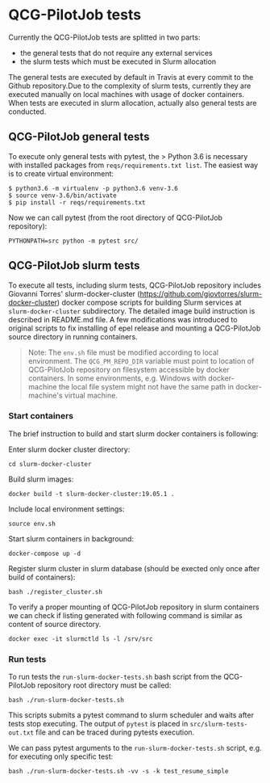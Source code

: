 # QCG-PilotJob tests

Currently the QCG-PilotJob tests are splitted in two parts:

* the general tests that do not require any external services
* the slurm tests which must be executed in Slurm allocation

The general tests are executed by default in Travis at every commit to the Github repository.Due to the complexity of slurm tests, currently they are executed manually on local machines with usage of docker containers. When tests are executed in slurm allocation, actually also general tests are conducted.

## QCG-PilotJob general tests

To execute only general tests with pytest, the > Python 3.6 is necessary with installed packages from `reqs/requirements.txt list`. The easiest way is to create virtual environment:

```console
$ python3.6 -m virtualenv -p python3.6 venv-3.6
$ source venv-3.6/bin/activate
$ pip install -r reqs/requirements.txt
```

Now we can call pytest (from the root directory of QCG-PilotJob repository):

```console
PYTHONPATH=src python -m pytest src/
```

## QCG-PilotJob slurm tests

To execute all tests, including slurm tests, QCG-PilotJob repository includes Giovanni Torres' slurm-docker-cluster (https://github.com/giovtorres/slurm-docker-cluster) docker compose scripts for building Slurm services at `slurm-docker-cluster` subdirectory. The detailed image build instruction is described in README.md file. A few modifications was introduced to original scripts to fix installing of epel release and mounting a QCG-PilotJob source directory in running containers.  
> Note: The `env.sh` file must be modified according to local environment. The
> `QCG_PM_REPO_DIR` variable must point to location of QCG-PilotJob repository
> on filesystem accessible by docker containers. In some environments, e.g.
> Windows with docker-machine the local file system might not have the same
> path in docker-machine's virtual machine.

### Start containers

The brief instruction to build and start slurm docker containers is following:

Enter slurm docker cluster directory:

```console
cd slurm-docker-cluster
```

Build slurm images:

```console
docker build -t slurm-docker-cluster:19.05.1 .
```

Include local environment settings:

```console
source env.sh
```

Start slurm containers in background:

```console
docker-compose up -d
```

Register slurm cluster in slurm database (should be exected only once after build of containers):

```console
bash ./register_cluster.sh
```

To verify a proper mounting of QCG-PilotJob repository in slurm containers we can check if listing generated with following command is similar as content of source directory.

```console
docker exec -it slurmctld ls -l /srv/src
```

### Run tests
To run tests the `run-slurm-docker-tests.sh` bash script from the QCG-PilotJob repository root directory must be called:

```console
bash ./run-slurm-docker-tests.sh
```

This scripts submits a pytest command to slurm scheduler and waits after tests stop executing. The output of `pytest` is placed in `src/slurm-tests-out.txt` file and can be traced during pytests execution.

We can pass pytest arguments to the `run-slurm-docker-tests.sh` script, e.g. for executing only specific test:

```console
bash ./run-slurm-docker-tests.sh -vv -s -k test_resume_simple
```

